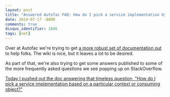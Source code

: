 ```yaml
---
layout: post
title: "Answered Autofac FAQ: How do I pick a service implementation by context?"
date: 2014-07-17 -0800
comments: true
disqus_identifier: 1846
tags: [net]
---
```

Over at Autofac we're trying to get [a more robust set of documentation
out](http://autofac.readthedocs.io/) to help folks. The wiki is nice,
but it leaves a lot to be desired.

As part of that, we're also trying to get some answers published to some
of the more frequently asked questions we see popping up on
StackOverflow.

[Today I pushed out the doc answering that timeless question, "How do I
pick a service implementation based on a particular context or consuming
object?"](http://autofac.readthedocs.io/en/latest/faq/select-by-context.html)
